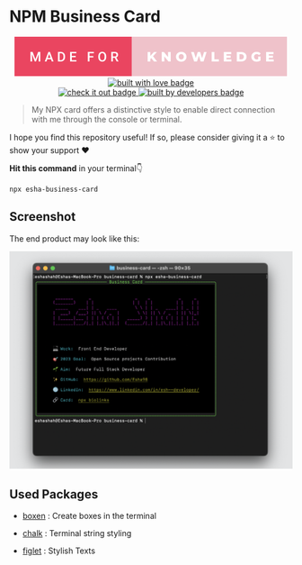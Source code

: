 # NPM Business Card

<p align="center">
<a href="https://github.com/Esha98" target="_blank">
    <img src="made-for-knowledge.svg" alt="made for knowledge" />
 </a>
  <a href="https://github.com/Esha98" target="_blank">
    <img src="https://forthebadge.com/images/badges/built-with-love.svg" alt="built with love badge" />
 </a>
 <br />
 <a href="https://github.com/Esha98" target="_blank">
    <img src="https://forthebadge.com/images/badges/check-it-out.svg" alt="check it out badge" />
 </a>
  <a href="https://github.com/Esha98" target="_blank">
    <img src="https://forthebadge.com/images/badges/built-by-developers.svg" alt="built by developers badge" />
 </a>
</p>

> My NPX card offers a distinctive style to enable direct connection with me through the console or terminal.

I hope you find this repository useful! If so, please consider giving it a ⭐ to show your support ❤️

**Hit this command** in your terminal👇

```
npx esha-business-card
```

## Screenshot

The end product may look like this:

![](Demo.png)

## Used Packages

- [boxen](https://www.npmjs.com/package/boxen) : Create boxes in the terminal

- [chalk](https://www.npmjs.com/package/chalk) : Terminal string styling

- [figlet](https://www.npmjs.com/package/figlet) : Stylish Texts
